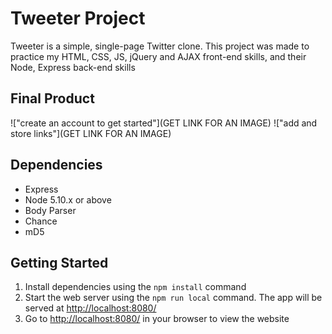 # Tweeter Project

Tweeter is a simple, single-page Twitter clone. This project was made to practice my HTML, CSS, JS, jQuery and AJAX front-end skills, and their Node, Express back-end skills

## Final Product

!["create an account to get started"](GET LINK FOR AN IMAGE)
!["add and store links"](GET LINK FOR AN IMAGE)

## Dependencies

- Express
- Node 5.10.x or above
- Body Parser
- Chance
- mD5


## Getting Started

1. Install dependencies using the `npm install` command
2. Start the web server using the `npm run local` command. The app will be served at <http://localhost:8080/>
3. Go to <http://localhost:8080/> in your browser to view the website